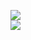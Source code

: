 [![](https://img.shields.io/badge/Made%20With-Github%20Spray-lightgrey.svg?style=for-the-badge&logo=github)](https://github.com/Annihil/github-spray#32246)  
[![](https://i.imgur.com/2DrTn0Z.gif)](https://github.com/Annihil/github-spray)